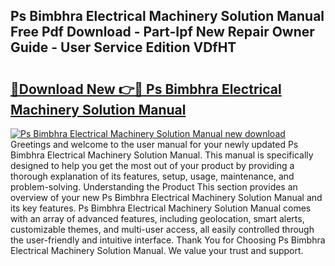 ## Ps Bimbhra Electrical Machinery Solution Manual Free Pdf Download - Part-Ipf New Repair Owner Guide - User Service Edition VDfHT

# <h2><a href="http://bc65600.oget.top/?id=Ps+Bimbhra+Electrical+Machinery+Solution+Manual">🔗Download New 👉🔴 Ps Bimbhra Electrical Machinery Solution Manual</a></h2>

[![Ps Bimbhra Electrical Machinery Solution Manual new download](https://i.imgur.com/5g1atiW.png)](http://bc65600.oget.top/?id=Ps+Bimbhra+Electrical+Machinery+Solution+Manual)
Greetings and welcome to the user manual for your newly updated Ps Bimbhra Electrical Machinery Solution Manual. This manual is specifically designed to help you get the most out of your product by providing a thorough explanation of its features, setup, usage, maintenance, and problem-solving. Understanding the Product This section provides an overview of your new Ps Bimbhra Electrical Machinery Solution Manual and its key features. Ps Bimbhra Electrical Machinery Solution Manual comes with an array of advanced features, including geolocation, smart alerts, customizable themes, and multi-user access, all easily controlled through the user-friendly and intuitive interface. Thank You for Choosing Ps Bimbhra Electrical Machinery Solution Manual. We value your trust and support.
